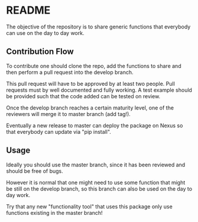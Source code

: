 # README

The objective of the repository is to share generic functions that everybody can use on the day to day work.


## Contribution Flow
To contribute one should clone the repo, add the functions to share and then perform a pull request into the develop
branch.

This pull request will have to be approved by at least two people.
Pull requests must by well documented and fully working. A test example should be provided such that the code added can 
be tested on review.

Once the develop branch reaches a certain maturity level, one of the reviewers will merge it to master branch (add tag!).

Eventually a new release to master can deploy the package on Nexus so that everybody can update via "pip install".

## Usage
Ideally you should use the master branch, since it has been reviewed and should be free of bugs.

However it is normal that one might need to use some function that might be still on the develop branch, so this branch
can also be used on the day to day work. 

Try that any new "functionality tool" that uses this package only use functions existing in the master branch!